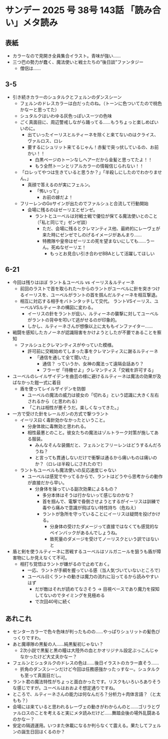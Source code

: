 # サンデー 2025 号 38号 143話 「読み合い」メタ読み

## 表紙

- カラーなので見開き全員集合イラスト。青味が強い……
- 三つ巴の勢力が蠢く、魔法使いと戦士たちの”後日談”ファンタジー
  - 僧侶は……

## 3-5

- 引き続きカラーのシュタルクとフェルンのダンスシーン
  - フェルンのドレスカラーは白だったのね。（トーンに色ついてたので桃色かなーと思ってた）
  - シュタルクはいわゆる灰色っぽいスーツの色味
  - ごく真面目に、周辺警戒しながら踊ってる……もうちょっと楽しめばいいのに。
    - 出ていったイーリスとルティーネを除くと来てないのはクライス、ヴァルロス、ロレ
    - 要するにシュリット来てるじゃん！赤髪で突っ伏しているの、お前かい！！
      - 白黒ページのトーンなしヘアーだから金髪と思ってたよ！！
      - もう全然トーンとリアルカラーの情報信じられない！！
  - 「ロレってやつは生きていると思うか？」「半殺しにしたのでわかりません。」
    - 真顔で答えるのが実にフェルン。
      - 「怖いって」
        - お前の嫁だよ！
  - フリーレンのGoサインが出たのでファルシュと合流して行動開始
    - 会場に残るのはゼーリエとゼンゼ。
      - ラントとユーベルは対戦士戦で優位が保てる魔法使いとのこと（「私と同じで」ゼンゼ談）
        - ただ、会場に残るとクレマンティス他、最終的にレーヴェが来た時にゼンゼでしのげるイメージがあんまり……
        - 特務隊や皇帝はゼーリエの死を望まないにしても……うーん。死ぬなゼーリエ！
          - もっとお見合い引き合わせBBAとして活躍してほしい

## 6-21

- 今回は残りはほぼ ラント＆ユーベル vs イーリス＆ルティーネ
  - 前回のラストで首を取られた～からのラントがユーベルに針を突きつけるイーリスを、ユーベルがラントの首を掴んだルティーネを相互撃退。
  - 相互に対応する相手をバトンタッチして交代。 ラントVSイーリス、ユーベルVSルティーネの構図に変わる。
    - イーリスの針をラントが庇い、ルティーネの襲撃に対してユーベルがラントの背中を叩いて逃がせるのが印象的。
    - しかし、ルティーネさんが想像以上に太ももインファイター……
- 戦闘を感知したカノーネが認識阻害をかけようとしたが不要であることを察知
  - ファルシュとクレマンティスがやっていた模様。
    - 許可前に交戦始めてしまった事をクレマンティスに謝るルティーネ
      - 「通信を通して全て聞いた」
        - 通信？ っていうか、女神の魔法って遠隔会話あり？
        - フラーゼ「待機せよ」クレマンティス「交戦を許可する」
- ユーベルのレイルザイデンを曲芸の様に避けるルティーネは魔法の効果が及ばなかった鎧一式に着目
  - 盾を使ってレイルザイデンを防御
    - ユーベルの魔法の威力は彼女の「切れる」という認識に大きく左右されるから（と思われる）
    - 「これは相性が悪そうだ。楽しくなってきた。」
- 一方で受けた針をレールガンの方式で撃つラント
  - イーリス曰く毒針効かなかったということ。
    - 分身体故に毒無効と思われる。
    - 相性最悪とのこと。彼女たちの魔法はゾルトラーク対策が施してある服装。
      - みんなそんな装備だと、フェルンとフリーレンはどうするんだろうね？
      - と言っても貫通しないだけで衝撃は通るから痛いものは痛いのか？（ロレは半殺しにされたので）
  - ラントもユーベルも魔法使いの反応速度じゃない
    - ユーベルは感覚でやってるからで、ラントはどうやら思考からの動作が直接だから早い。
      - 分身体を操っている副次効果によるもの？
        - 多分本体はそうは行かないって感じなのかな？
        - 首を掴んで、電撃で昏倒させようとするがイーリスは訓練で毒やら痛みで意識が飛ばない特性持ち（危ねえ）
        - ラントが急所を守っていることにイーリスは疑問を投げかける。
          - 分身体の受けたダメージって直接ではなくても感覚的なペインバックがあるんでしょうね。
          - 致死量のダメージを受けてノーリスクという訳ではないと
- 盾と剣を使うルティーネに苦戦するユーベルはソルガニールを狙うも盾が障害物にしか見えなくて不可。
  - 相打ち覚悟はラントが嫌がるので止めておく。
    - 一応、ラントが手綱を握っている感（当人気づいていないところで）
    - ユーベル曰くラントの動きは魔力の流れに沿ってるから読みやすいはず
      - だが敵はそれが読めてなさそう → 目視ベースであり魔力を探知してないのでタイミングを見極める
      - で次回40号に続く
  

## あれこれ

- センターカラーで色々色味が判ったものの……やっぱりシュリットの髪色びっくりですわ。
- あと魔導隊の黒髪の人……純黒髪初じゃない？ 
  - 2次小説で黒髪と黒の瞳は大陸外の血とかオリジナル設定ぶっこんじゃなかったけど大丈夫かなー？
- フェルンとシュタルクのドレスの色は……後日イラストのカラー直そう……
  - 折角のダンスシーンだけど今回は任務感強かったっすなー。シュタルクも至って真面目だし。
- ラント君の魔法特性がちょっと面白かったです。リスクもいろいろありそうな感じですが。ユーベルはおおよそ想定通りですね。
- ところで、ルティーネさんの能力は何なんだろ？分析力＋肉体言語？（と太もも？）
- 会場には来ていると思われるレーヴェの動きがわからんのと……ゴリラとヴァルロスのことを考えると実にメタ読みだけど……舞踏会後の場外乱闘あるのかなー？
- 安定の隔週運用。いつまた休載になるか判らなくて震える。果たしてフェルンの誕生日回はくるのか？
